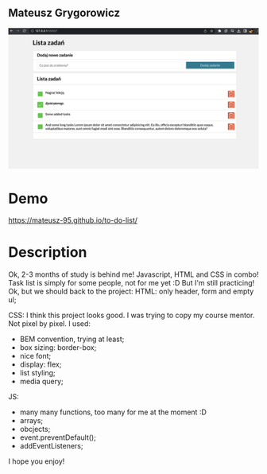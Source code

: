 ## Mateusz Grygorowicz

![to-do-list](https://raw.githubusercontent.com/Mateusz-95/to-do-list/main/images/to-do-list.png)

# Demo 

https://mateusz-95.github.io/to-do-list/

# Description 

Ok, 2-3 months of study is behind me! Javascript, HTML and CSS in combo! 
Task list is simply for some people, not for me yet :D But I'm still practicing! Ok, but we should back to the project: 
HTML: only header, form and empty ul;

CSS: I think this project looks good. I was trying to copy my course mentor. Not pixel by pixel. I used: 
- BEM convention, trying at least;
- box sizing: border-box;
- nice font;
- display: flex;
- list styling; 
- media query;

JS: 
- many many functions, too many for me at the moment :D  
- arrays;
- obcjects; 
- event.preventDefault();
- addEventListeners;

I hope you enjoy! 
